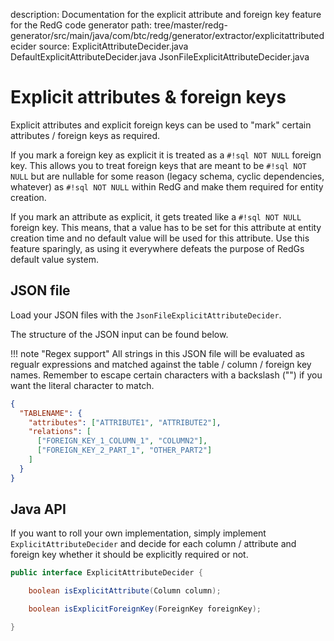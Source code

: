 description: Documentation for the explicit attribute and foreign key feature for the RedG code generator
path: tree/master/redg-generator/src/main/java/com/btc/redg/generator/extractor/explicitattributedecider
source: ExplicitAttributeDecider.java
        DefaultExplicitAttributeDecider.java
        JsonFileExplicitAttributeDecider.java
        
# Explicit attributes & foreign keys

Explicit attributes and explicit foreign keys can be used to "mark" certain attributes / foreign keys as required. 

If you mark a foreign key as explicit it is treated as a `#!sql NOT NULL` foreign key. This allows you to treat foreign keys that are meant to be `#!sql NOT NULL` 
but are nullable for some reason (legacy schema, cyclic dependencies, whatever) as `#!sql NOT NULL` within RedG and make them required for entity creation.

If you mark an attribute as explicit, it gets treated like a `#!sql NOT NULL` foreign key. This means, that a value has to be set for this attribute at
entity creation time and no default value will be used for this attribute. Use this feature sparingly, as using it everywhere defeats the purpose of
RedGs default value system.

## JSON file

Load your JSON files with the `JsonFileExplicitAttributeDecider`. 

The structure of the JSON input can be found below. 

!!! note "Regex support"
    All strings in this JSON file will be evaluated as regualr expressions and matched against the table / column / foreign key names. Remember to escape
    certain characters with a backslash ("\") if you want the literal character to match.
     
````json
{
  "TABLENAME": {
    "attributes": ["ATTRIBUTE1", "ATTRIBUTE2"],
    "relations": [
      ["FOREIGN_KEY_1_COLUMN_1", "COLUMN2"],
      ["FOREIGN_KEY_2_PART_1", "OTHER_PART2"]
    ]
  }
}
````

## Java API

If you want to roll your own implementation, simply implement `ExplicitAttributeDecider` and decide for each column / attribute and foreign key whether it
 should be explicitly required or not.

````java
public interface ExplicitAttributeDecider {

    boolean isExplicitAttribute(Column column);

    boolean isExplicitForeignKey(ForeignKey foreignKey);

}
````